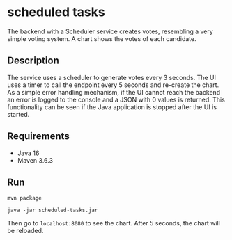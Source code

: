 # scheduled tasks

The backend with a Scheduler service creates votes, resembling a very simple voting system. A chart shows the votes of each candidate.

## Description
The service uses a scheduler to generate votes every 3 seconds. The UI uses a timer to call the endpoint every 5 seconds and re-create the chart. As a simple error handling mechanism, if the UI cannot reach the backend an error is logged to the console and a JSON with 0 values is returned. This functionality can be seen if the Java application is stopped after the UI is started.

## Requirements
- Java 16
- Maven 3.6.3

## Run
`mvn package`

`java -jar scheduled-tasks.jar`

Then go to `localhost:8080` to see the chart. After 5 seconds, the chart will be reloaded.
